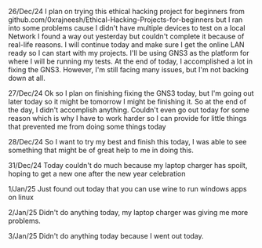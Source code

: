 26/Dec/24
  I plan on trying this ethical hacking project for beginners from github.com/0xrajneesh/Ethical-Hacking-Projects-for-beginners but I ran into some problems cause I didn't have
multiple devices to test on a local Network I found a way out yesterday but couldn't complete it because of real-life reasons. I will continue today and make sure I get the online LAN ready so I can start with my projects. I'll be using GNS3 as the platform for where I will be running my tests.
  At the end of today, I accomplished a lot in fixing the GNS3. However, I'm still facing many issues, but I'm not backing down at all.

27/Dec/24
  Ok so I plan on finishing fixing the GNS3 today, but I'm going out later today so it might be tomorrow I might be finishing it. So at the end of the day, I didn't accomplish anything. Couldn't even go out today for some reason which is why I have to work harder so I can provide for little things that prevented me from doing some things today

28/Dec/24
  So I want to try my best and finish this today, I was able to see something that might be of great help to me in doing this.

31/Dec/24
  Today couldn't do much because my laptop charger has spoilt, hoping to get a new one after the new year celebration 

1/Jan/25
  Just found out today that you can use wine to run windows apps on linux

2/Jan/25
  Didn't do anything today, my laptop charger was giving me more problems.

3/Jan/25
  Didn't do anything today because I went out today.
